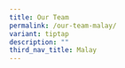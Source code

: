 ```yaml
---
title: Our Team
permalink: /our-team-malay/
variant: tiptap
description: ""
third_nav_title: Malay
---
```

